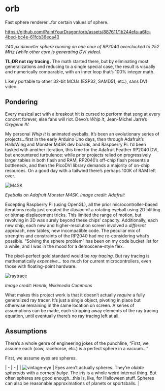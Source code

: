 # orb
Fast sphere renderer…for certain values of sphere.

https://github.com/PaintYourDragon/orb/assets/887611/1b244efa-a6fc-4bed-bc4e-61fcb36eca43

_240 px diameter sphere running on one core of RP2040 overclocked to 252 MHz (while other core is generating DVI video)._

**TL;DR not ray tracing.** The math started there, but by eliminating most generalizations and reducing to a single special case, the result is visually and numerically comparable, with an inner loop that’s 100% integer math.

Likely portable to other 32-bit MCUs (ESP32, SAMD51, etc.), sans DVI video.

## Pondering

Every musical act with a breakout hit is cursed to perform that song at every concert forever, else fans will riot. Devo’s _Whip It_, Jean-Michel Jarre’s _Oxygene IV._

My personal _Whip It_ is animated eyeballs. It’s been an evolutionary series of projects…first in the early Arduino Uno days, then through Adafruit’s HalloWing and Monster M4SK dev boards, and Raspberry Pi. I’d been tasked with another iteration, this time for the Adafruit Feather RP2040 DVI, but encountered turbulence: while prior projects relied on progressively larger tables in both flash and RAM, RP2040’s off-chip flash presents a bottleneck, and then the PicoDVI library demands a majority of on-chip resources. On a good day with a tailwind there’s perhaps 100K of RAM left over.

![M4SK](https://github.com/PaintYourDragon/orb/assets/887611/2d2aab14-f100-438a-b320-56bd75d8a0ec)

_Eyeballs on Adafruit Monster M4SK. Image credit: Adafruit_

Excepting Raspberry Pi (using OpenGL), all the prior microcontroller-based iterations really just created the _illusion_ of a rotating eyeball using 2D blitting or bitmap displacement tricks. This limited the range of motion, but revolving in 3D was surely beyond these chips’ capacity. Additionally, each new chip, each new and higher-resolution screen involved a _different_ approach, new tables, new incompatible code. The peculiar mix of strengths and constraints of the RP2040 had me re-considering what’s possible. “Solving the sphere problem” has been on my code bucket list for a while, and I was in the mood for a demoscene-style flex.

The pixel-perfect gold standard would be _ray tracing._ But ray tracing is mathematically _expensive…_ too much for current microcontrollers, even those with floating-point hardware.

![raytrace](https://github.com/PaintYourDragon/orb/assets/887611/2676c5e0-83bb-4ab9-b3dd-2028dbe5865a)

_Image credit: Henrik, Wikimedia Commons_

What makes this project work is that it doesn’t actually _require_ a fully generalized ray tracer. It’s just a single object, pivoting in place but otherwise remaining in the same location on screen. A series of assumptions can be made, each stripping away elements of the ray tracing equation, until eventually there’s no ray tracing left at all.

## Assumptions

There’s a whole genre of engineering jokes of the punchline, “First, we assume each (cow, racehorse, etc.) is a perfect sphere in a vacuum…”

First, we assume eyes are spheres.

| - | - |
| ![vintage-eye](https://github.com/PaintYourDragon/orb/assets/887611/5e4133cf-e8e3-4a52-ba13-a16d09d6ca3c) | Eyes aren’t actually spheres. They’re _oblate spheroids_ with a _corneal bulge._ The iris is a whole weird internal thing. But often spheres are good enough…this is, like, for Halloween stuff. Spheres can also be reasonable approximations of planets or sportsballs. |
